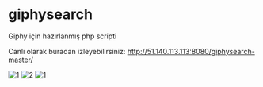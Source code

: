 # giphysearch
Giphy için hazırlanmış php scripti

Canlı olarak buradan izleyebilirsiniz: http://51.140.113.113:8080/giphysearch-master/
 
![1](https://i.hizliresim.com/LvVzrz.png) 
![2](https://i.hizliresim.com/r0lkrz.png) 
![1](https://i.hizliresim.com/nb86na.png)
